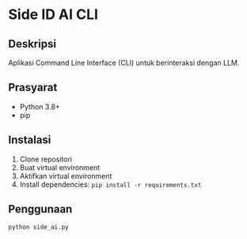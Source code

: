 # Side ID AI CLI

## Deskripsi
Aplikasi Command Line Interface (CLI) untuk berinteraksi dengan LLM.

## Prasyarat
- Python 3.8+
- pip

## Instalasi
1. Clone repositori
2. Buat virtual environment
3. Aktifkan virtual environment
4. Install dependencies: `pip install -r requirements.txt`

## Penggunaan
```bash
python side_ai.py